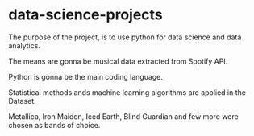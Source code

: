 # data-science-projects


The purpose of the project, is to use python for data science and data analytics.

The means are gonna be musical data extracted from Spotify API.

Python is gonna be the main coding language.

Statistical methods ands machine learning algorithms are applied in the Dataset.

Metallica, Iron Maiden, Iced Earth, Blind Guardian and few more were chosen as bands of choice.
